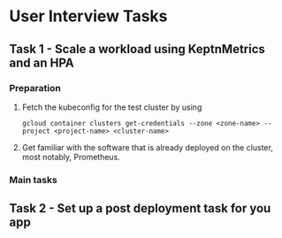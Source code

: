 # User Interview Tasks
## Task 1 - Scale a workload using KeptnMetrics and an HPA
### Preparation
1. Fetch the kubeconfig for the test cluster by using
   ```shell
   gcloud container clusters get-credentials --zone <zone-name> --project <project-name> <cluster-name>
   ```
2. Get familiar with the software that is already deployed on the cluster, most notably, Prometheus.

### Main tasks

## Task 2 - Set up a post deployment task for you app

